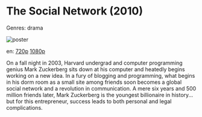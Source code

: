 # The Social Network (2010)

Genres: drama

![poster](http://image.tmdb.org/t/p/w500/hKTwHT6WtYhtG8U2PJQSQH2y4oD.jpg)

en:
  [720p](magnet:?xt=urn:btih:76F9CE0311C456E7720308659C8120F35CFF23EF&tr=udp://glotorrents.pw:6969/announce&tr=udp://tracker.opentrackr.org:1337/announce&tr=udp://torrent.gresille.org:80/announce&tr=udp://tracker.openbittorrent.com:80&tr=udp://tracker.coppersurfer.tk:6969&tr=udp://tracker.leechers-paradise.org:6969&tr=udp://p4p.arenabg.ch:1337&tr=udp://tracker.internetwarriors.net:1337)
  [1080p](magnet:?xt=urn:btih:965554390D50F07B206115A0D6D619D5678AD5A4&tr=udp://glotorrents.pw:6969/announce&tr=udp://tracker.opentrackr.org:1337/announce&tr=udp://torrent.gresille.org:80/announce&tr=udp://tracker.openbittorrent.com:80&tr=udp://tracker.coppersurfer.tk:6969&tr=udp://tracker.leechers-paradise.org:6969&tr=udp://p4p.arenabg.ch:1337&tr=udp://tracker.internetwarriors.net:1337)
  


On a fall night in 2003, Harvard undergrad and computer programming genius Mark Zuckerberg sits down at his computer and heatedly begins working on a new idea. In a fury of blogging and programming, what begins in his dorm room as a small site among friends soon becomes a global social network and a revolution in communication. A mere six years and 500 million friends later, Mark Zuckerberg is the youngest billionaire in history... but for this entrepreneur, success leads to both personal and legal complications.